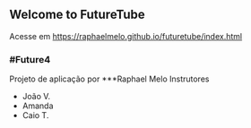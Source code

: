 ## Welcome to FutureTube

Acesse em https://raphaelmelo.github.io/futuretube/index.html

### #Future4

Projeto de aplicação por ***Raphael Melo
Instrutores
- João V.
- Amanda 
- Caio T.
 
